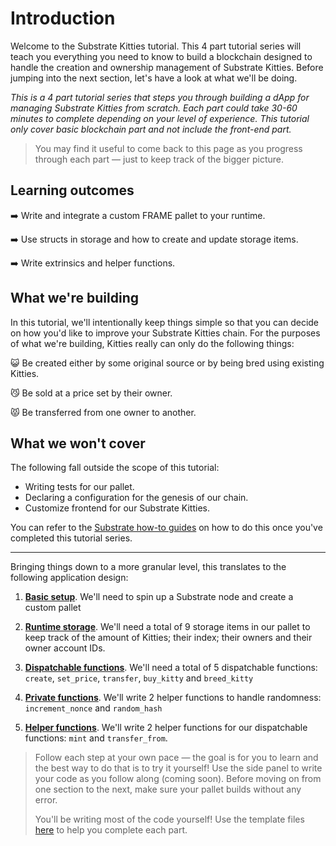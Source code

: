 # Introduction

Welcome to the Substrate Kitties tutorial. This 4 part tutorial series will teach you everything you need to know to build a blockchain designed to handle the creation and ownership management of Substrate Kitties. Before jumping into the next section, let's have a look at what we'll be doing.

_This is a 4 part tutorial series that steps you through building a dApp for managing Substrate Kitties from scratch. Each part could take 30-60 minutes to complete depending on your level of experience._
_This tutorial only cover basic blockchain part and not include the front-end part._

> You may find it useful to come back to this page
as you progress through each part &mdash; just to keep track of the bigger picture.

## Learning outcomes

:arrow_right: Write and integrate a custom FRAME pallet to your runtime.

:arrow_right: Use structs in storage and how to create and update storage items.

:arrow_right: Write extrinsics and helper functions.

## What we're building

In this tutorial, we'll intentionally keep things simple so that you can decide on how you'd like to improve your Substrate Kitties chain. For the purposes of what we're building, Kitties really can only do the following things:

:smiley_cat: Be created either by some original source or by being bred using existing Kitties.

:smirk_cat: Be sold at a price set by their owner.

:pouting_cat: Be transferred from one owner to another.

## What we won't cover

The following fall outside the scope of this tutorial:

 - Writing tests for our pallet.
 - Declaring a configuration for the genesis of our chain.
 - Customize frontend for our Substrate Kitties.

 You can refer to the [Substrate how-to guides](https://substrate.dev/substrate-how-to-guides/docs/intro/) on how to do this once you've completed this tutorial series.

---

Bringing things down to a more granular level, this translates to the following application design:

1. [**Basic setup**](https://learn.figment.io/tutorials/substrate-kitties/basic-setup). We'll need to spin up a Substrate node and create a custom pallet

2. [**Runtime storage**](https://learn.figment.io/tutorials/substrate-kitties/basic-setup). We'll need a total of 9 storage items in our pallet to keep track of the amount of Kitties; their index; their owners and their
   owner account IDs.

3. [**Dispatchable functions**](https://learn.figment.io/tutorials/substrate-kitties/dispatchables-and-events). We'll need a total of 5 dispatchable functions: `create`, `set_price`, `transfer`, `buy_kitty` and `breed_kitty`

4. [**Private functions**](https://learn.figment.io/tutorials/substrate-kitties/create-kitties). We'll write 2 helper functions to handle randomness: `increment_nonce` and `random_hash`

5. [**Helper functions**](https://learn.figment.io/tutorials/substrate-kitties/interacting-functions). We'll write 2 helper functions for our dispatchable functions: `mint` and `transfer_from`.

> Follow each step at your own pace &mdash; the goal is for you to learn and the best way to do that is to try it yourself! Use the side panel to write your code as you follow along (coming soon). Before moving on from one section to the next, make sure your pallet builds without any error.
> 
> You'll be writing most of the code yourself! Use the template files [here](https://github.com/substrate-developer-hub/substrate-how-to-guides/tree/main/static/code/kitties-tutorial)
to help you complete each part.

